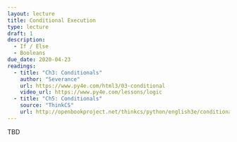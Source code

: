 ```yaml
---
layout: lecture
title: Conditional Execution
type: lecture
draft: 1
description:
  - If / Else
  - Booleans
due_date: 2020-04-23
readings:
  - title: "Ch3: Conditionals"
    author: "Severance"
    url: https://www.py4e.com/html3/03-conditional
    video_url: https://www.py4e.com/lessons/logic
  - title: "Ch5: Conditionals"
    source: "ThinkCS"
    url: http://openbookproject.net/thinkcs/python/english3e/conditionals.html
---
```


TBD